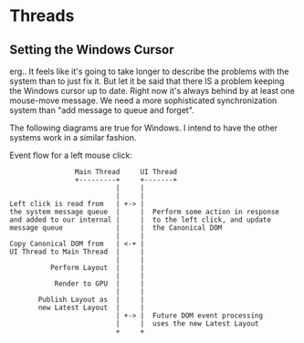 # Threads

## Setting the Windows Cursor
erg.. It feels like it's going to take longer to describe the problems
with the system than to just fix it. But let it be said that there IS
a problem keeping the Windows cursor up to date. Right now it's always
behind by at least one mouse-move message. We need a more sophisticated
synchronization system than "add message to queue and forget".

The following diagrams are true for Windows. I intend to have the
other systems work in a similar fashion.

Event flow for a left mouse click:

	                Main Thread     UI Thread                         
	                +---------+     +-------+                         
	                          |     |                                 
	                          |     |                                 
	Left click is read from   | +-> |                                 
	the system message queue  |     |  Perform some action in response
	and added to our internal |     |  to the left click, and update  
	message queue             |     |  the Canonical DOM              
	                          |     |                                 
	Copy Canonical DOM from   | <-+ |                                 
	UI Thread to Main Thread  |     |                                 
	                          |     |                                 
	          Perform Layout  |     |                                 
	                          |     |                                 
	           Render to GPU  |     |                                 
	                          |     |                                 
	       Publish Layout as  |     |                                 
	       new Latest Layout  |     |                                 
	                          | +-> |  Future DOM event processing    
	                          |     |  uses the new Latest Layout     
	                          +     +                                 
